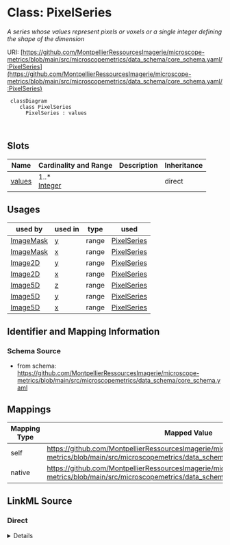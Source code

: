 # Class: PixelSeries


_A series whose values represent pixels or voxels or a single integer defining the shape of the dimension_





URI: [https://github.com/MontpellierRessourcesImagerie/microscope-metrics/blob/main/src/microscopemetrics/data_schema/core_schema.yaml/:PixelSeries](https://github.com/MontpellierRessourcesImagerie/microscope-metrics/blob/main/src/microscopemetrics/data_schema/core_schema.yaml/:PixelSeries)



```mermaid
 classDiagram
    class PixelSeries
      PixelSeries : values
        
      
```




<!-- no inheritance hierarchy -->


## Slots

| Name | Cardinality and Range | Description | Inheritance |
| ---  | --- | --- | --- |
| [values](values.md) | 1..* <br/> [Integer](Integer.md) |  | direct |





## Usages

| used by | used in | type | used |
| ---  | --- | --- | --- |
| [ImageMask](ImageMask.md) | [y](y.md) | range | [PixelSeries](PixelSeries.md) |
| [ImageMask](ImageMask.md) | [x](x.md) | range | [PixelSeries](PixelSeries.md) |
| [Image2D](Image2D.md) | [y](y.md) | range | [PixelSeries](PixelSeries.md) |
| [Image2D](Image2D.md) | [x](x.md) | range | [PixelSeries](PixelSeries.md) |
| [Image5D](Image5D.md) | [z](z.md) | range | [PixelSeries](PixelSeries.md) |
| [Image5D](Image5D.md) | [y](y.md) | range | [PixelSeries](PixelSeries.md) |
| [Image5D](Image5D.md) | [x](x.md) | range | [PixelSeries](PixelSeries.md) |






## Identifier and Mapping Information







### Schema Source


* from schema: https://github.com/MontpellierRessourcesImagerie/microscope-metrics/blob/main/src/microscopemetrics/data_schema/core_schema.yaml





## Mappings

| Mapping Type | Mapped Value |
| ---  | ---  |
| self | https://github.com/MontpellierRessourcesImagerie/microscope-metrics/blob/main/src/microscopemetrics/data_schema/core_schema.yaml/:PixelSeries |
| native | https://github.com/MontpellierRessourcesImagerie/microscope-metrics/blob/main/src/microscopemetrics/data_schema/core_schema.yaml/:PixelSeries |





## LinkML Source

<!-- TODO: investigate https://stackoverflow.com/questions/37606292/how-to-create-tabbed-code-blocks-in-mkdocs-or-sphinx -->

### Direct

<details>
```yaml
name: PixelSeries
implements:
- linkml:OneDimensionalSeries
description: A series whose values represent pixels or voxels or a single integer
  defining the shape of the dimension
from_schema: https://github.com/MontpellierRessourcesImagerie/microscope-metrics/blob/main/src/microscopemetrics/data_schema/core_schema.yaml
attributes:
  values:
    name: values
    implements:
    - linkml:elements
    from_schema: https://github.com/MontpellierRessourcesImagerie/microscope-metrics/blob/main/src/microscopemetrics/data_schema/core_schema.yaml
    rank: 1000
    multivalued: true
    range: integer
    required: true

```
</details>

### Induced

<details>
```yaml
name: PixelSeries
implements:
- linkml:OneDimensionalSeries
description: A series whose values represent pixels or voxels or a single integer
  defining the shape of the dimension
from_schema: https://github.com/MontpellierRessourcesImagerie/microscope-metrics/blob/main/src/microscopemetrics/data_schema/core_schema.yaml
attributes:
  values:
    name: values
    implements:
    - linkml:elements
    from_schema: https://github.com/MontpellierRessourcesImagerie/microscope-metrics/blob/main/src/microscopemetrics/data_schema/core_schema.yaml
    rank: 1000
    multivalued: true
    alias: values
    owner: PixelSeries
    domain_of:
    - PixelSeries
    - ChannelSeries
    - TimeSeries
    - Column
    range: integer
    required: true

```
</details>